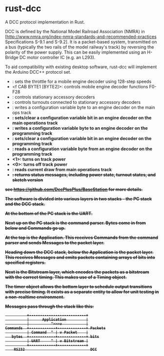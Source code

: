 # rust-dcc
A DCC protocol implementation in Rust.

DCC is defined by the National Model Railroad Association (NMRA) in [http://www.nmra.org/index-nmra-standards-and-recommended-practices Specifications S-9.1 and S-9.2]. It is a packet-based system, transmitted on a bus (typically the two rails of the model railway's track) by reversing the polarity of the power supply. This can be easily implemented using an H-Bridge DC motor controller IC (e.g. an L293).

To aid compatibility with existing desktop software, rust-dcc will implement the Arduino DCC++ protocol set.

* <t REGISTER CAB SPEED DIRECTION>: sets the throttle for a mobile engine decoder using 128-step speeds
* <f CAB BYTE1 [BYTE2]>: controls mobile engine decoder functions F0-F28
* <a ADDRESS SUBADDRESS ACTIVATE>: controls stationary accessory decoders
* <T ID THROW>: controls turnouts connected to stationary accessory decoders
* <w CAB CV VALUE>: writes a configuration variable byte to an engine decoder on the main ops track
* <b CAB CV BIT VALUE>: sets/clear a configuration variable bit in an engine decoder on the main operations track
* <W CV VALUE CALLBACKNUM CALLBACKSUB>: writes a configuration variable byte to an engine decoder on the programming track
* <B CV BIT VALUE CALLBACKNUM CALLBACKSUB>: sets/clear a configuration variable bit in an engine decoder on the programming track
* <R CV CALLBACKNUM CALLBACKSUB>: reads a configuration variable byte from an engine decoder on the programming track
* <1>: turns on track power
* <0>: turns off track power
* <c>: reads current draw from main operations track
* <s>: returns status messages, including power state, turnout states, and sketch version

see https://github.com/DccPlusPlus/BaseStation for more details.

The software is divided into various layers in two stacks - the PC stack and the DCC stack.

At the bottom of the PC stack is the UART.

Next up on the PC stack is the command parser. Bytes come in from below and Commands go up.

At the top is the Application. This receives Commands from the command parser and sends Messages to the packet layer.

Heading down the DCC stack, below the Application is the packet layer. This receives Messages and emits packets containing arrays of bits into specified registers.

Next is the Bitstream layer, which encodes the packets as a bitstream with the correct timing. This makes use of a Timing object.

The timer object allows the bottom layer to schedule output transitions with precise timing. It exists as a separate entity to allow for unit testing in a non-realtime environment.

Messages pass through the stack like this:

              +--------------------------+
              |      Application         |
              |          ^>>>v           |
    Commands  +------------+-------------+ Packets
              | Command  ^ | v Packet    |
       bytes  +------------+-------------+ bits
              | UART     ^ | v Bitstream |
              +------------+-------------+
        RS232                              DCC
